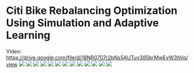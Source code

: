 # Citi Bike Rebalancing Optimization Using Simulation and Adaptive Learning

Video: https://drive.google.com/file/d/18NR0707r2bNs5AUTuv385brMwEyW3hVq/view
![](https://raw.githubusercontent.com/skandupmanyu/Citibike_Simulation/main/Report/Images/Citi%20Bike-01.jpg)
![](https://raw.githubusercontent.com/skandupmanyu/Citibike_Simulation/main/Report/Images/Citi%20Bike-02.jpg)
![](https://raw.githubusercontent.com/skandupmanyu/Citibike_Simulation/main/Report/Images/Citi%20Bike-03.jpg)
![](https://raw.githubusercontent.com/skandupmanyu/Citibike_Simulation/main/Report/Images/Citi%20Bike-04.jpg)
![](https://raw.githubusercontent.com/skandupmanyu/Citibike_Simulation/main/Report/Images/Citi%20Bike-05.jpg)
![](https://raw.githubusercontent.com/skandupmanyu/Citibike_Simulation/main/Report/Images/Citi%20Bike-06.jpg)
![](https://raw.githubusercontent.com/skandupmanyu/Citibike_Simulation/main/Report/Images/Citi%20Bike-07.jpg)
![](https://raw.githubusercontent.com/skandupmanyu/Citibike_Simulation/main/Report/Images/Citi%20Bike-08.jpg)
![](https://raw.githubusercontent.com/skandupmanyu/Citibike_Simulation/main/Report/Images/Citi%20Bike-09.jpg)
![](https://raw.githubusercontent.com/skandupmanyu/Citibike_Simulation/main/Report/Images/Citi%20Bike-10.jpg)
![](https://raw.githubusercontent.com/skandupmanyu/Citibike_Simulation/main/Report/Images/Citi%20Bike-11.jpg)
![](https://raw.githubusercontent.com/skandupmanyu/Citibike_Simulation/main/Report/Images/Citi%20Bike-12.jpg)
![](https://raw.githubusercontent.com/skandupmanyu/Citibike_Simulation/main/Report/Images/Citi%20Bike-13.jpg)
